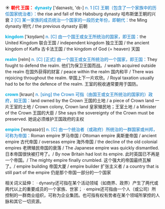☀ <font color="red">**朝代 王国：**</font>
<font color="sky blue">**dynasty**</font> ['daɪnəstɪ, 'dɪ-] 
<font color="#0070c0">n. 1 [C] 王朝（包含了一个家族中的历任国家统治者）：</font>the rise and fall of the Habsburg dynasty 哈布斯堡王朝的兴衰 <font color="#0070c0">2 [C] 某一家族的成员统治一个国家的一段历史年份，即朝代：</font>the Ming dynasty 明代 / the previous dynasty 前朝

<font color="sky blue">**kingdom**</font> ['kɪŋdəm] 
<font color="#0070c0">n. [C] 由一个国王或女王所统治的国家，即王国：</font>the United Kingdom 联合王国 / independent kingdom 独立王国 / the ancient kingdom of Kaffa 古卡法王国 / the kingdom of God (= heaven) 天国 
           
<font color="sky blue">**realm**</font> [relm]
<font color="#0070c0">n. [C] [正式] 由一个国王或女王所统治的一个国家，即王国：</font>They fought to defend the realm. 他们为保卫王国而战。/ wealth acquired outside the realm 在国外获得的财富 / peace within the realm 国内和平 / There was rejoicing throughout the realm. 举国上下一片欢欣。/ Royal taxation usually had to be for the defence of the realm. 王室的税收通常要用于国防。           
           
<font color="sky blue">**crown**</font> [kraʊn]
<font color="#0070c0">n. [sing] the Crown 可指（由国王或女王所统治的国家的）政府，如王国：</font>land owned by the Crown 王国的土地 / a piece of Crown land 一片王室的土地 / Crown colony, Crown land 皇家殖民地；王室土地 / a Minister of the Crown 王国的大臣 / She says the sovereignty of the Crown must be preserved. 她说必须维护王国政府的主权

<font color="sky blue">**empire**</font> [ˈempaɪə(r)]
<font color="#0070c0">n. [C] 由一个统治者（或政府）所统治的一群国家或州邦，可称为帝国：</font>Roman empire 罗马帝国 / Ottoman empire 奥斯曼帝国 / ancient empire 古代帝国 / overseas empire 海外帝国 / the decline of the old colonial empires 老牌殖民帝国的衰落 / The Japanese empire was quickly dismantled. 日本帝国很快被打垮了。/ By now Britain had lost its empire. 此时英国已不再是一个帝国。/ The mighty empire finally crumbled. 这个强大的帝国最终瓦解了。/ empire building 帝国大厦 / empire builder 扩张主义者 / a country that is still part of the empire 仍是那个帝国一部分的一个国家

相关词义延伸：
· dynasty还可指在某个活动领域（如商界、政界）产生了两代或两代以上的重要成员的一个家族、世家；
· empire还可指由一个人（或公司）所控制的一群商业组织，可称为企业集团。也可指有权有势者在某个领域所掌控的人脉和其它一切资源。


